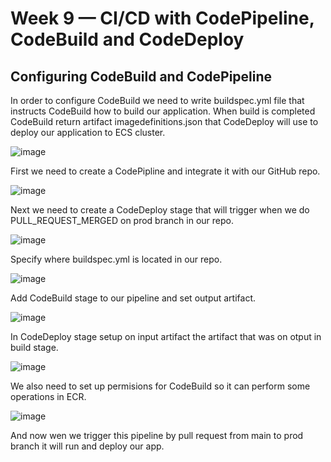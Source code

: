 # Week 9 — CI/CD with CodePipeline, CodeBuild and CodeDeploy

## Configuring CodeBuild and CodePipeline

In order to configure CodeBuild we need to write buildspec.yml file that instructs CodeBuild how to build our application.
When build is completed CodeBuild return artifact imagedefinitions.json that CodeDeploy will use to deploy our application to ECS cluster.

![image](https://user-images.githubusercontent.com/96197101/233832089-fb7a1ea0-7a8b-4387-ab71-d6b1c099d0fd.png)


First we need to create a CodePipline and integrate it with our GitHub repo.

![image](https://user-images.githubusercontent.com/96197101/233832297-3e069bd1-e4ff-4d06-ba79-bfa6dc0590ae.png)

Next we need to create a CodeDeploy stage that will trigger when we do PULL_REQUEST_MERGED on prod branch in our repo.

![image](https://user-images.githubusercontent.com/96197101/233832359-d6a4a320-7562-4064-b94c-1823ab9bf845.png)

Specify where buildspec.yml is located in our repo.

![image](https://user-images.githubusercontent.com/96197101/233832413-1c225a29-be86-4e8b-9c57-41a2b2d2b7b5.png)

Add CodeBuild stage to our pipeline and set output artifact.

![image](https://user-images.githubusercontent.com/96197101/233832511-6c749a7c-53b9-42e4-9381-beb601203504.png)

In CodeDeploy stage setup on input artifact the artifact that was on otput in build stage.

![image](https://user-images.githubusercontent.com/96197101/233832581-74c75104-e007-45f4-8ee1-2d137c2d7a7d.png)

We also need to set up permisions for CodeBuild so it can perform some operations in ECR.

![image](https://user-images.githubusercontent.com/96197101/233832641-c3b6abea-f87a-44e9-ae2a-edff38bf7894.png)

And now wen we trigger this pipeline by pull request from main to prod branch it will run and deploy our app.

